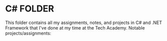 # C# FOLDER
This folder contains all my assignments, notes, and projects in
C# and .NET Framework that I've done at my time at the Tech Academy.
Notable projects/assignments:


